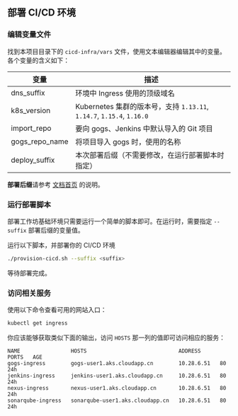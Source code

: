 
## 部署 CI/CD 环境

### 编辑变量文件

找到本项目目录下的 `cicd-infra/vars` 文件，使用文本编辑器编辑其中的变量。各个变量的含义如下：

| 变量 |  描述  |  
|----|----|
| dns_suffix | 环境中 Ingress 使用的顶级域名 |
| k8s_version | Kubernetes 集群的版本号，支持 `1.13.11`, `1.14.7`, `1.15.4`, `1.16.0` |
| import_repo | 要向 gogs、Jenkins 中默认导入的 Git 项目 |
| gogs_repo_name | 将项目导入 gogs 时，使用的名称 |
| deploy_suffix | 本次部署后缀（不需要修改，在运行部署脚本时指定） |

**部署后缀**请参考 [文档首页](https://github.com/netconf-cn2019-workshop/dev-services/blob/master/README.md) 的说明。

### 运行部署脚本

部署工作坊基础环境只需要运行一个简单的脚本即可。在运行时，需要指定 `--suffix` 部署后缀的变量值。

运行以下脚本，并部署你的 CI/CD 环境

```sh
./provision-cicd.sh --suffix <suffix>
```

等待部署完成。

### 访问相关服务

使用以下命令查看可用的网站入口：

```sh
kubectl get ingress
```

你应该能够获取类似下面的输出，访问 `HOSTS` 那一列的值即可访问相应的服务：

```
NAME                HOSTS                             ADDRESS      PORTS   AGE
gogs-ingress        gogs-user1.aks.cloudapp.cn        10.28.6.51   80      24h
jenkins-ingress     jenkins-user1.aks.cloudapp.cn     10.28.6.51   80      24h
nexus-ingress       nexus-user1.aks.cloudapp.cn       10.28.6.51   80      24h
sonarqube-ingress   sonarqube-user1.aks.cloudapp.cn   10.28.6.51   80      24h
```